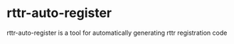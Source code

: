# rttr-auto-register
rttr-auto-register is a tool for automatically generating rttr registration code
